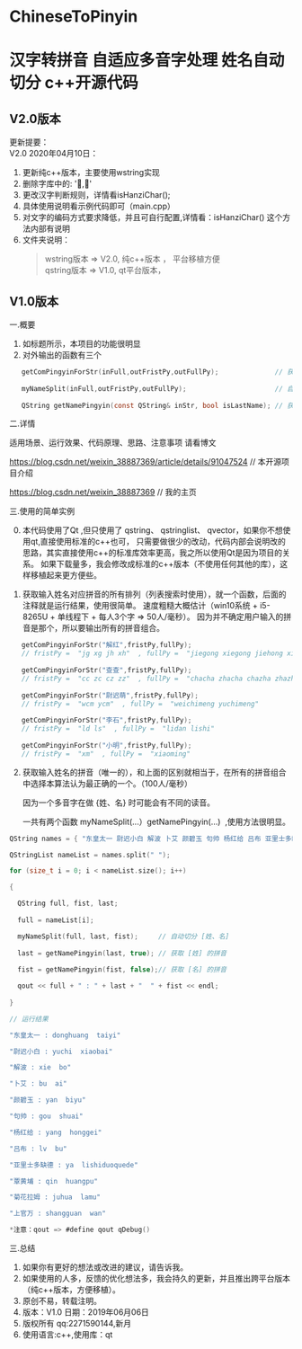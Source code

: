 # ChineseToPinyin
汉字转拼音 自适应多音字处理 姓名自动切分 c++开源代码
====

V2.0版本
----
更新提要：  
V2.0 2020年04月10日：    
1. 更新纯c++版本，主要使用wstring实现  
2. 删除字库中的: ','    
3. 更改汉字判断规则，详情看isHanziChar();    
4. 具体使用说明看示例代码即可（main.cpp）    
5. 对文字的编码方式要求降低，并且可自行配置,详情看：isHanziChar() 这个方法内部有说明  
5. 文件夹说明：  
	>wstring版本 => V2.0, 纯c++版本 ， 平台移植方便  
	>qstring版本 => V1.0, qt平台版本，  
        

V1.0版本
----
一.概要

1. 如标题所示，本项目的功能很明显
2. 对外输出的函数有三个
```c
   getComPingyinForStr(inFull,outFristPy,outFullPy);              // 获取输入姓名对应拼音的所有排列
   
   myNameSplit(inFull,outFristPy,outFullPy);                      // 自动切分：姓、名
   
   QString getNamePingyin(const QString& inStr, bool isLastName); // 获取唯一的拼音（自动识别多音字）
```
   
二.详情

   适用场景、运行效果、代码原理、思路、注意事项 请看博文
   
   https://blog.csdn.net/weixin_38887369/article/details/91047524   // 本开源项目介绍
   
   https://blog.csdn.net/weixin_38887369                            // 我的主页
   
三.使用的简单实例

0. 本代码使用了Qt ,但只使用了 qstring、 qstringlist、 qvector，如果你不想使用qt,直接使用标准的c++也可，
   只需要做很少的改动，代码内部会说明改的思路，其实直接使用c++的标准库效率更高，我之所以使用Qt是因为项目的关系。
   如果下载量多，我会修改成标准的c++版本（不使用任何其他的库），这样移植起来更方便些。

1. 获取输入姓名对应拼音的所有排列（列表搜索时使用），就一个函数，后面的注释就是运行结果，使用很简单。
   速度粗糙大概估计（win10系统 + i5-8265U + 单线程下 + 每人3个字 => 50人/毫秒）。
   因为并不确定用户输入的拼音是那个，所以要输出所有的拼音组合。
```c
   getComPingyinForStr("解红",fristPy,fullPy); 
   // fristPy =  "jg xg jh xh"  , fullPy =  "jiegong xiegong jiehong xiehong"
   
   getComPingyinForStr("查查",fristPy,fullPy);    
   // fristPy =  "cc zc cz zz"  , fullPy =  "chacha zhacha chazha zhazha"
   
   getComPingyinForStr("尉迟萌",fristPy,fullPy);  
   // fristPy =  "wcm ycm"  , fullPy =  "weichimeng yuchimeng"
   
   getComPingyinForStr("李石",fristPy,fullPy);    
   // fristPy =  "ld ls"  , fullPy =  "lidan lishi"
   
   getComPingyinForStr("小明",fristPy,fullPy);    
   // fristPy =  "xm"  , fullPy =  "xiaoming"
```
   
2. 获取输入姓名的拼音（唯一的），和上面的区别就相当于，在所有的拼音组合中选择本算法认为最正确的一个。（100人/毫秒）
   
   因为一个多音字在做 {姓、名}  时可能会有不同的读音。
   
   一共有两个函数 myNameSplit(...）getNamePingyin(...)  ,使用方法很明显。
```c
QString names = { "东皇太一 尉迟小白 解波 卜艾 颜碧玉 句帅 杨红给 吕布 亚里士多缺德 覃黄埔 菊花拉姆 上官万" };

QStringList nameList = names.split(" ");   

for (size_t i = 0; i < nameList.size(); i++)

{

  QString full, fist, last;
  
  full = nameList[i];

  myNameSplit(full, last, fist);     // 自动切分 [姓、名]
  
  last = getNamePingyin(last, true); // 获取 [姓] 的拼音
  
  fist = getNamePingyin(fist, false);// 获取 [名] 的拼音

  qout << full + " : " + last + "  " + fist << endl;
  
}

// 运行结果

"东皇太一 : donghuang  taiyi"

"尉迟小白 : yuchi  xiaobai"

"解波 : xie  bo"

"卜艾 : bu  ai"

"颜碧玉 : yan  biyu"

"句帅 : gou  shuai"

"杨红给 : yang  honggei"

"吕布 : lv  bu"

"亚里士多缺德 : ya  lishiduoquede"

"覃黄埔 : qin  huangpu"

"菊花拉姆 : juhua  lamu"

"上官万 : shangguan  wan"

*注意：qout => #define qout qDebug()
```
	
三.总结

1. 如果你有更好的想法或改进的建议，请告诉我。
2. 如果使用的人多，反馈的优化想法多，我会持久的更新，并且推出跨平台版本（纯c++版本，方便移植）。
3. 原创不易，转载注明。 
4. 版本：V1.0   日期：2019年06月06日  
5. 版权所有 qq:2271590144,新月
4. 使用语言:c++,使用库：qt

